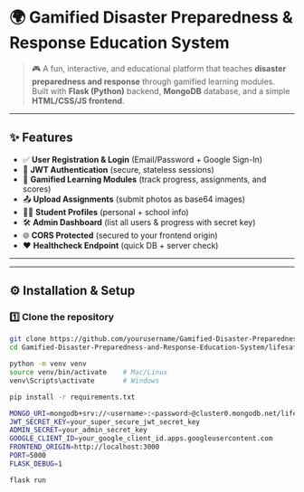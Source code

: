 # 🌍 Gamified Disaster Preparedness & Response Education System  

> 🎮 A fun, interactive, and educational platform that teaches **disaster preparedness and response** through gamified learning modules.  
> Built with **Flask (Python)** backend, **MongoDB** database, and a simple **HTML/CSS/JS frontend**.  

---

## ✨ Features  

- ✅ **User Registration & Login** (Email/Password + Google Sign-In)  
- 🔑 **JWT Authentication** (secure, stateless sessions)  
- 🎯 **Gamified Learning Modules** (track progress, assignments, and scores)  
- 📤 **Upload Assignments** (submit photos as base64 images)  
- 🧑‍🎓 **Student Profiles** (personal + school info)  
- 🛠️ **Admin Dashboard** (list all users & progress with secret key)  
- 🌐 **CORS Protected** (secured to your frontend origin)  
- ❤️ **Healthcheck Endpoint** (quick DB + server check)  

---
---

## ⚙️ Installation & Setup  

### 1️⃣ Clone the repository  
```bash
git clone https://github.com/yourusername/Gamified-Disaster-Preparedness-and-Response-Education-System.git
cd Gamified-Disaster-Preparedness-and-Response-Education-System/lifesafe-flask

python -m venv venv
source venv/bin/activate    # Mac/Linux
venv\Scripts\activate       # Windows

pip install -r requirements.txt
```

```bash
MONGO_URI=mongodb+srv://<username>:<password>@cluster0.mongodb.net/lifesafe
JWT_SECRET_KEY=your_super_secure_jwt_secret_key
ADMIN_SECRET=your_admin_secret_key
GOOGLE_CLIENT_ID=your_google_client_id.apps.googleusercontent.com
FRONTEND_ORIGIN=http://localhost:3000
PORT=5000
FLASK_DEBUG=1
```
```bash
flask run
```
